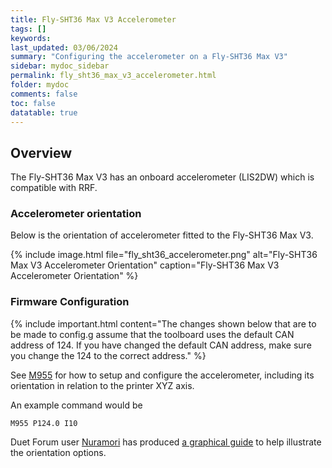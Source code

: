 ```yaml
---
title: Fly-SHT36 Max V3 Accelerometer
tags: []
keywords: 
last_updated: 03/06/2024
summary: "Configuring the accelerometer on a Fly-SHT36 Max V3"
sidebar: mydoc_sidebar
permalink: fly_sht36_max_v3_accelerometer.html
folder: mydoc
comments: false
toc: false
datatable: true
---
```


## Overview

The Fly-SHT36 Max V3 has an onboard accelerometer (LIS2DW) which is compatible with RRF.  

### Accelerometer orientation

Below is the orientation of accelerometer fitted to the Fly-SHT36 Max V3.  

{% include image.html file="fly_sht36_accelerometer.png" alt="Fly-SHT36 Max V3 Accelerometer Orientation" caption="Fly-SHT36 Max V3 Accelerometer Orientation" %}  

### Firmware Configuration

{% include important.html content="The changes shown below that are to be made to config.g assume that the toolboard uses the default CAN address of 124. If you have changed the default CAN address, make sure you change the 124 to the correct address." %}

See [M955](https://docs.duet3d.com/User_manual/Reference/Gcodes/M955) for how to setup and configure the accelerometer, including its orientation in relation to the printer XYZ axis.

An example command would be  

```text
M955 P124.0 I10
```

Duet Forum user [Nuramori](https://forum.duet3d.com/user/nuramori) has produced [a graphical guide](https://www.dropbox.com/s/hu2w5mk57l4zqpg/Accelerometer%20Orientation.pdf?dl=0) to help illustrate the orientation options.
